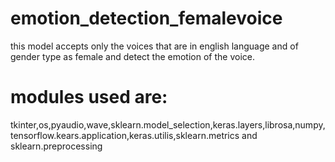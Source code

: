 # emotion_detection_femalevoice
this model accepts only the voices that are in english language and of gender type as female and detect the emotion of the voice.
# modules used are:
tkinter,os,pyaudio,wave,sklearn.model_selection,keras.layers,librosa,numpy,tensorflow.kears.application,keras.utilis,sklearn.metrics and sklearn.preprocessing
